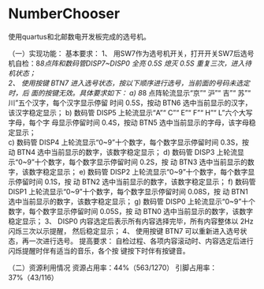 # NumberChooser
使用quartus和北邮数电开发板完成的选号机。

（一）实现功能：
基本要求：
 1、 用SW7作为选号机开关，打开开关SW7后选号机自检：8*8点阵和数码管DISP7~DISP0 全亮 0.5S 熄灭 0.5S 重复三次，进入待机状态；  
2、 使用按键 BTN7 进入选号状态，按以下顺序进行选号，当前面的号码未选定时，后 面的按键无效。具体要求如下： 
a) 8*8 点阵轮流显示“京”“ 沪”“ 吉”“ 苏”“ 川”五个汉字，每个汉字显示停留 时间 0.5S，按动 BTN6 选中当前显示的汉字，该汉字稳定显示； 
b) 数码管 DISP5 上轮流显示“A”“ C”“ E”“ F”“ H”“ L”六个大写字母，每个字 母显示停留时间 0.4S，按动 BTN5 选中当前显示的字母，该字母稳定显示；  
c) 数码管 DISP4 上轮流显示“0~9”十个数字，每个数字显示停留时间 0.3S，按 动 BTN4 选中当前显示的数字，该数字稳定显示； 
d) 数码管 DISP3 上轮流显示“0~9”十个数字，每个数字显示停留时间 0.2S，按 动 BTN3 选中当前显示的数字，该数字稳定显示； 
e) 数码管 DISP2 上轮流显示“0~9”十个数字，每个数字显示停留时间 0.1S，按 动 BTN2 选中当前显示的数字，该数字稳定显示； 
f) 数码管 DISP1 上轮流显示“0~9”十个数字，每个数字显示停留时间 0.08S，按 动 BTN1 选中当前显示的数字，该数字稳定显示； 
g) 数码管 DISP0 上轮流显示“0~9”十个数字，每个数字显示停留时间 0.05S，按 动 BTN0 选中当前显示的数字，该数字稳定显示； 
3、 DISP0 内容选定后表示所有内容选择完毕，所有内容整体以 2Hz 闪烁三次以示提醒， 然后稳定显示；
4、 使用按键 BTN7 可以重新进入选号状态，再一次进行选号。 
   提高要求： 
 自检过程、各项内容滚动时、内容选定后进行闪烁提醒时伴有适当的音乐，各个按 键按下时伴有按键音。
 
（二）资源利用情况
资源占用率：44%（563/1270）
引脚占用率：37%（43/116）


